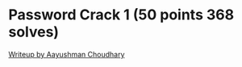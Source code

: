 # Password Crack 1 (50 points 368 solves)

[Writeup by Aayushman Choudhary](https://github.com/crowded-geek/castorsCTFwriteups/blob/master/crack1.md)
